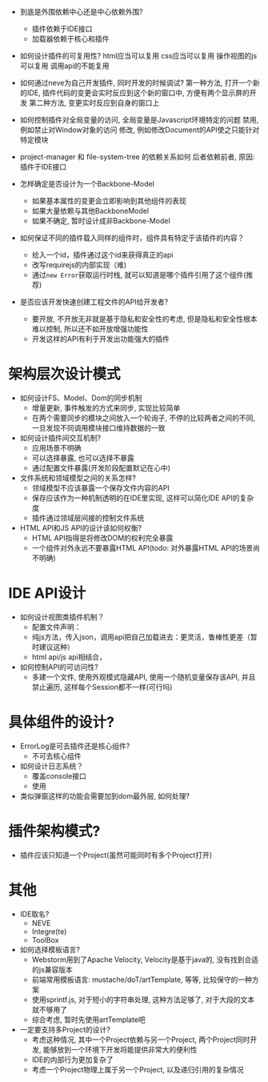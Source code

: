 - 到底是外围依赖中心还是中心依赖外围?
    - 插件依赖于IDE接口
    - 加载器依赖于核心和插件

- 如何设计插件的可复用性?
html应当可以复用
css应当可以复用
操作视图的js可以复用
调用api的不能复用


- 如何通过neve为自己开发插件, 同时开发的时候调试?
第一种方法, 打开一个新的IDE, 插件代码的变更会实时反应到这个新的窗口中, 方便有两个显示屏的开发
第二种方法, 变更实时反应到自身的窗口上


- 如何控制插件对全局变量的访问, 全局变量是Javascript环境特定的问题
禁用, 例如禁止对Window对象的访问
修改, 例如修改Document的API使之只能针对特定模块


- project-manager 和 file-system-tree 的依赖关系如何
后者依赖前者, 原因: 插件于IDE接口


- 怎样确定是否设计为一个Backbone-Model
    - 如果基本属性的变更会立即影响到其他组件的表现
    - 如果大量依赖与其他BackboneModel
    - 如果不确定, 暂时设计成非Backbone-Model


- 如何保证不同的插件载入同样的组件时，组件具有特定于该插件的内容？
    - 给入一个id，插件通过这个id来获得真正的api
    - 改写requirejs的内部实现（难)
    - 通过`new Error`获取运行时栈, 就可以知道是哪个插件引用了这个组件(推荐)

- 是否应该开发快速创建工程文件的API给开发者?
    - 要开放, 不开放无非就是基于隐私和安全性的考虑, 但是隐私和安全性根本难以控制, 所以还不如开放增强功能性
    - 开发这样的API有利于开发出功能强大的插件

# 架构层次设计模式
- 如何设计FS、Model、Dom的同步机制
    - 增量更新, 事件触发的方式来同步, 实现比较简单
    - 在两个需要同步的模块之间放入一个轮询子, 不停的比较两者之间的不同, 一旦发现不同调用模块接口维持数据的一致
- 如何设计插件间交互机制?
    - 应用场景不明确
    - 可以选择暴露, 也可以选择不暴露
    - 通过配置文件暴露(开发阶段配置默记在心中)
- 文件系统和领域模型之间的关系怎样?
    - 领域模型不应该暴露一个保存文件内容的API
    - 保存应该作为一种机制透明的在IDE里实现, 这样可以简化IDE API的复杂度
    - 插件通过领域层间接的控制文件系统
- HTML API和JS API的设计该如何权衡?
    - HTML API指得是将修改DOM的权利完全暴露
    - 一个组件对外永远不要暴露HTML API(todo: 对外暴露HTML API的场景尚不明确)

# IDE API设计
- 如何设计视图类插件机制？
    - 配置文件声明：
    - 纯js方法，传入json，调用api把自己加载进去：更灵活，鲁棒性更差（暂时建议这种）
    - html api/js api相结合，
- 如何控制API的可访问性?
    - 多建一个文件, 使用外观模式隐藏API, 使用一个随机变量保存该API, 并且禁止遍历, 这样每个Session都不一样(可行吗)

# 具体组件的设计?
- ErrorLog是可去插件还是核心组件?
    - 不可去核心组件
- 如何设计日志系统？
    - 覆盖console接口
    - 使用
- 类似弹窗这样的功能会需要加到dom最外层, 如何处理?


# 插件架构模式?
- 插件应该只知道一个Project(虽然可能同时有多个Project打开)
 

# 其他
- IDE取名?
    - NEVE
    - Integre(te)
    - ToolBox
- 如何选择模板语言?
    - Webstorm用到了Apache Velocity, Velocity是基于java的, 没有找到合适的js兼容版本
    - 前端常用模板语言: mustache/doT/artTemplate, 等等, 比较保守的一种方案
    - 使用sprintf.js, 对于短小的字符串处理, 这种方法足够了, 对于大段的文本就不够用了
    - 综合考虑, 暂时先使用artTemplate吧
- 一定要支持多Project的设计?
    - 考虑这种情况, 其中一个Project依赖与另一个Project, 两个Project同时开发, 能够放到一个环境下开发将能提供非常大的便利性
    - IDE的内部行为更加复杂了
    - 考虑一个Project物理上属于另一个Project, 以及递归引用的复杂情况    
    